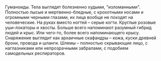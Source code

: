 Гуманоиды. Тела выглядят болезненно худыми, "изломанными". Полностью лысые и мертвенно-бледные, с крохотными носами и огромными черными глазами, их лица вообще не походят на человеческие. На руках вместо ногтей – серые когти. Круглые розовые уши-локаторы и хвосты. Больше всего напоминают разумный гибрид людей и крыс. Или чего-то, более всего напоминающего крысу. Снаряжение выглядит как архаичные скафандры – кожа, куски древней брони, провода и шланги. Шлемы – полностью скрывающие лицо, с наглазниками или непрозрачными забралами, с подобием самодельных респираторов.